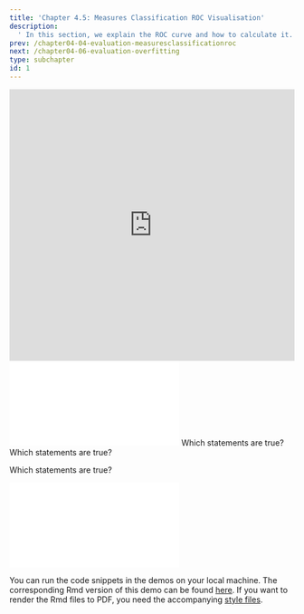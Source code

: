 ```yaml
---
title: 'Chapter 4.5: Measures Classification ROC Visualisation'
description:
  ' In this section, we explain the ROC curve and how to calculate it. Additionally, we will present AUC and partial AUC as global performance measures.'
prev: /chapter04-04-evaluation-measuresclassificationroc
next: /chapter04-06-evaluation-overfitting
type: subchapter
id: 1
---
```


<exercise id="1" title="Video Lecture">

<iframe width="100%" height="480" src="https://www.youtube.com/embed/m5We8ITYEVk" frameborder="0" allow="accelerometer; autoplay; encrypted-media; gyroscope; picture-in-picture" allowfullscreen></iframe>

</exercise>

<exercise id="2" title="Slides">

<object data="pdfs/4/slides-evaluation-measures-classification-roc-space.pdf" type="application/pdf" style="width:100%;height:480px">
    <embed src="pdfs/4/slides-evaluation-measures-classification-roc-space.pdf" type="application/pdf" />
</object>

</exercise>



<exercise id="3" title="Quiz">
Which statements are true?
<choice>
<opt text="Logistic regression minimizes the binomial loss." correct="true">
</opt>
<opt text="The Brier score is like the MSE just with probabilities." correct="true">
</opt>
<opt text="The log-loss punishes being very wrong less than the Brier score.">
</opt>
<opt text="Accuracy and mean classification error are calculated using the predicted probabilities.">
</opt>
<opt text="The confusion matrix tabulates the true against predicted classes." correct="true">
</opt>
<opt text="A misclassification error rate of `0.5%` is always great.">
</opt>
</choice>
</exercise>




<exercise id="4" title="Quiz">
Which statements are true?
<choice>
<opt text="If the proportion of positive to negative instances in the training data changes, the ROC curve will not change.">
</opt>
<opt text="If the proportion of positive to negative instances in the test data changes, the ROC curve will not change." correct="true">
</opt>
<opt text="Several evaluation metrics can be derived from a confusion matrix." correct="true">
</opt>
<opt text="The area under the ROC curve is called AUC." correct="true">
</opt>
<opt text="AUC = 0 means that the model is optimal.">
</opt>
</choice>
</exercise>


<!--<exercise id="5" title="Coding">-->

<!--#### *(P)* The pima dataset-->

<!--The pima dataset contains diagnostic measurements, with which one wants to predict if an individual has diabetes or not. The task is predefined in `mlr3` and can be accessed with the query `pima`:-->

<!--<codeblock id="04_05_01">-->
<!--</codeblock>-->

<!--We only want to consider the complete cases. Use the `filter` method combined with the `complete.cases` function therefor:-->

<!--<codeblock id="04_05_02">-->

<!--**Hints**-->
<!--- With `which` we get the indices of the complete cases-->
<!--`which(complete.cases(pima_task$data()))`-->

<!--</codeblock>-->

<!--#### *(P)* A first model-->

<!--1. As a first approach, we want to train a logistic regression on the whole task. Therefore, define the model and train it. Set the `predict_type` of the learner to `"prob"`:-->

<!--<codeblock id="04_05_03">-->

<!--**Hints**-->

<!--- Only complete cases-->
<!--`pima_task$filter(rows = which(complete.cases(pima_task$data()))`-->

<!--- Use `classif.log_reg` as learner with `predict.type = prob`-->
<!--`learner <- lrn("classif.log_reg", predict_type = "prob")`-->

<!--- Use the pima task defined before-->
<!--`task = pima_task`-->

<!--</codeblock>-->


<!--2. Calculate the prediction on the whole task with the class method `predict()` of the learner object:-->

<!--<codeblock id="04_05_04">-->

<!--**Hints**-->

<!--- Define the model as previously-->
<!--`pima_task <-  tsk("pima")`-->
<!--`pima_task$filter(rows = which(complete.cases(pima_task$data())))`-->
<!--`learner <- lrn("classif.log_reg", predict_type = "prob")`-->
<!--`learner$train(task = pima_task)`-->

<!--- Predict using the learner object-->
<!--`model_prediction <- learner$predict(task = pima_task)`-->

<!--</codeblock>-->


<!--3. Print the confusion matrix for the `model_prediction` by accessing its class property `confusion` (extra: use the class method `set_threshold()` to vary the decision threshold used):-->

<!--<codeblock id="04_05_05">-->

<!--**Hints**-->
<!--- Use the `TaskClassif$new()` function of mlr3. The identifier for the task `id` can be arbitrarily chosen, but must be set.-->
<!--`iris_task <- TaskClassif$new(id = ..., backend = ..., target = ...)`-->

<!--</codeblock>-->


<!--4. Finally, plot the ROC (with `autoplot()` using the keyword `"roc"`). Do also calculate the AUC and mmce with the class method `score()` (extra: use the class method `set_threshold()` to vary the decision threshold used):-->

<!--<codeblock id="04_05_06">-->

<!--**Hints**-->
<!--- Use the previously defined objects-->
<!--`pima_task <-  tsk("pima")`-->
<!--`pima_task$filter(rows = which(complete.cases(pima_task$data())))`-->
<!--`learner <- lrn("classif.log_reg", predict_type = "prob")`-->
<!--`learner$train(task = pima_task)`-->
<!--`model_prediction <- learner$predict(task = pima_task)`-->

<!--- The ROC can be easily plotted with-->
<!--`autoplot(model_prediction, "roc")`-->

<!--- To calculate the performance on a prediction object use its class method `score()`-->
<!--`model_prediction$score(list(msr("classif.auc"), msr("classif.ce")))`-->

<!--- To set the threshold of a prediction object use its class method `set_threshold()`-->
<!--`model_prediction$set_threshold(0.2)`-->

<!--</codeblock>-->

<!--</exercise>-->


<exercise id="5" title="Quiz">

Which statements are true?
<choice>
<!--<opt text="The AUC with about `86%` is good." correct="true">
</opt>
<opt text="The model is able to classify `74` out of `130` correct as negative.">
</opt>-->
<opt text="Using the prediction of the train data is the ordinary and correct way of calculating the ROC.">
</opt>
<opt text="The calculation of the ROC should be done on a test set." correct="true">
</opt>
<opt text="The AUC is not effected by the threshold whereas the mce is." correct="true">
</opt>
</choice>

</exercise>


<!--<exercise id="7" title="Coding">-->

<!--#### *(P)* ROC and AUC on test data-->

<!--Using just the train dataset for predictions leads to overoptimistic ROC and AUC estimations. In this section we use `resample()` to obtain predictions of the whole dataset obtained by-->

<!--1. To get a correct ROC use resample to evaluate the learner with a 3-fold cross validation:-->

<!--<codeblock id="04_05_07">-->

<!--**Hints**-->

<!--- Use `classif.log_reg` as learner with `predict.type = prob`-->
<!--`learner <- lrn("classif.log_reg", predict_type = "prob")`-->

<!--- Access the task with the query `pima` and filter for the complete cases. Afterwards-->
<!--`task <-  tsk("pima")`-->
<!--`task$filter(rows = which(complete.cases(task$data())))`-->

<!--- Use a 3-fold cross validation for resampling-->
<!--`res_desc <- rsmp("cv", folds = 3L)`-->

<!--</codeblock>-->

<!--2. The Resampling object has a class method `prediction()`. This method returns a Prediction object which contains the test predictions of each fold, therefore we have test based predictions of each observation. Extract the object from the `res` object and store it:-->


<!--<codeblock id="04_05_08">-->

<!--**Hints**-->

<!--- Use the objects defined previously-->
<!--`learner <- lrn("classif.log_reg", predict_type = "prob")`-->
<!--`task <-  tsk("pima")`-->
<!--`task$filter(rows = which(complete.cases(task$data())))`-->
<!--`res_desc <- rsmp("cv", folds = 3L)`-->

<!--`set.seed(123)`-->
<!--`res <- resample(task, learner, res_desc)`-->

<!--- To access the test predictions of each call the `prediction()` class method-->
<!--`test_prediction <- res$prediction()`-->

<!--</codeblock>-->

<!--3. Finally, calculate the ROC and AUC based on the `test_prediction` object:-->


<!--<codeblock id="04_05_09">-->

<!--**Hints**-->
<!--- Use the objects defined previously-->
<!--`learner <- lrn("classif.log_reg", predict_type = "prob")`-->
<!--`task <-  tsk("pima")`-->
<!--`task$filter(rows = which(complete.cases(task$data())))`-->
<!--`res_desc <- rsmp("cv", folds = 3L)`-->

<!--`set.seed(123)`-->
<!--`res <- resample(task, learner, res_desc)`-->
<!--`test_prediction <- res$prediction()`-->

<!--- The ROC can be easily plotted with-->
<!--`autoplot(test_prediction, "roc")`-->

<!--- To calculate the performance on a prediction object use its class method `score()`-->
<!--`test_prediction$score(msr("classif.auc"))`-->

<!--- To set the threshold of a prediction object use its class method `set_threshold()`-->
<!--`test_prediction$set_threshold(0.2)`-->
<!--</codeblock>-->


<!--**Note** that the ROC and performance measures for each fold can also be directly computed from a Resampling object:-->

<!--<codeblock id="04_05_010">-->
<!--</codeblock>-->

<!--</exercise>-->


<exercise id="6" title="ROC">
<object data="code-demos/code_demo_roc.pdf" type="application/pdf" style="width:100%;height:480px">
    <embed src="code-demos/code_demo_roc.pdf" type="application/pdf" />
</object>

You can run the code snippets in the demos on your local machine. The corresponding Rmd version of this demo can be found [here](https://github.com/compstat-lmu/lecture_i2ml/blob/master/code-demos/code_demo_roc.Rmd). If you want to render the Rmd files to PDF, you need the accompanying [style files](https://github.com/compstat-lmu/lecture_i2ml/tree/master/style).

</exercise>
